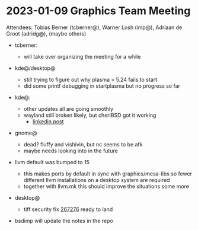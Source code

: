 # 2023-01-09 Graphics Team Meeting

Attendees: Tobias Berner (tcberner@), Warner Losh (imp@), Adriaan de Groot (adridg@), (maybe others)

- tcberner:
    - will take over organizing the meeting for a while
- kde@/desktop@
    - still trying to figure out why plasma > 5.24 fails to start
    - did some printf debugging in startplasma but no progress so far
- kde@:
    - other updates all are going smoothly
    - wayland still broken likely, but cheriBSD got it working
        - [linkedin post](https://invent.kde.org/frameworks/prison/-/commit/14fb6f0a31373b242bdeb18cf9f3a36441bf86b5)
- gnome@
    - dead? fluffy and vishivin, but nc seems to be afk
    - maybe needs looking into in the future
- llvm default was bumped to 15
    - this makes ports by default in sync with graphics/mesa-libs so fewer different llvm installations on a desktop system are required
    - together with llvm.mk this should improve the situations some more
- desktop@
    - tiff security fix [267276](https://bugs.freebsd.org/bugzilla/show_bug.cgi?id=267276) ready to land

- bsdimp will update the notes in the repo
